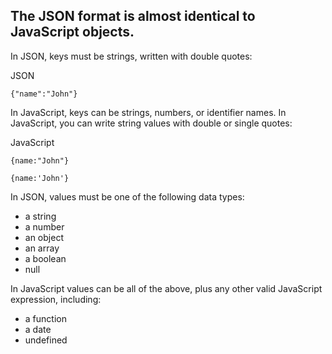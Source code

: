 
## The JSON format is almost identical to JavaScript objects.

In JSON, keys must be strings, written with double quotes:

JSON
```
{"name":"John"}
```
In JavaScript, keys can be strings, numbers, or identifier names.
In JavaScript, you can write string values with double or single quotes:

JavaScript
```
{name:"John"}
```
```
{name:'John'}
```

In JSON, values must be one of the following data types:

- a string
- a number
- an object
- an array
- a boolean
- null


In JavaScript values can be all of the above, plus any other valid JavaScript expression, including:

- a function
- a date
- undefined